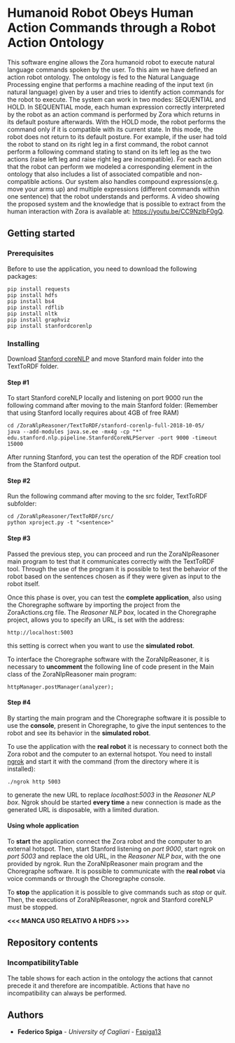 # Humanoid Robot Obeys Human Action Commands through a Robot Action Ontology
This software engine allows the Zora humanoid robot to execute natural language commands spoken by the user. To this aim we have defined an action robot ontology. The ontology is fed to the Natural Language Processing engine that performs a machine reading of the input text (in natural language) given by a user and tries to identify action commands for the robot to execute. The system can work in two modes: SEQUENTIAL and HOLD. In SEQUENTIAL mode, each human expression correctly interpreted by the robot as an action command is performed by Zora which returns in its default posture afterwards. With the HOLD mode, the robot performs the command only if it is compatible with its current state. In this mode, the robot does not return to its default posture. For example, if the user had told the robot to stand on its right leg in a first command, the robot cannot perform a following command stating to stand on its left leg as the two actions (raise left leg and raise right leg are incompatible). For each action that the robot can perform we modeled a corresponding element in  the  ontology  that  also includes a list of associated compatible and non-compatible actions. Our system also handles compound expressions(e.g. move your arms up) and multiple expressions (different commands within one sentence) that the robot understands and performs. A video showing the proposed system and the knowledge that is possible to extract from the human interaction with Zora is available at: https://youtu.be/CC9NzlbF0gQ.

## Getting started
### Prerequisites
Before to use the application, you need to download the following packages:
```
pip install requests
pip install hdfs
pip install bs4
pip install rdflib
pip install nltk
pip install graphviz
pip install stanfordcorenlp
```
### Installing
Download [Stanford coreNLP](https://stanfordnlp.github.io/CoreNLP/) and move Stanford main folder into the TextToRDF folder.

#### Step #1
To start Stanford coreNLP locally and listening on port 9000 run the following command after moving to the main Stanford folder:
(Remember that using Stanford locally requires about 4GB of free RAM)
```
cd /ZoraNlpReasoner/TextToRDF/stanford-corenlp-full-2018-10-05/
java --add-modules java.se.ee -mx4g -cp "*" edu.stanford.nlp.pipeline.StanfordCoreNLPServer -port 9000 -timeout 15000
```
After running Stanford, you can test the operation of the RDF creation tool from the Stanford output. 

#### Step #2
Run the following command after moving to the src folder, TextToRDF subfolder:
```
cd /ZoraNlpReasoner/TextToRDF/src/
python xproject.py -t "<sentence>"
```
#### Step #3
Passed the previous step, you can proceed and run the ZoraNlpReasoner main program to test that it communicates correctly with the TextToRDF tool. Through the use of the program it is possible to test the behavior of the robot based on the sentences chosen as if they were given as input to the robot itself.

Once this phase is over, you can test the **complete application**, also using the Choregraphe software by importing the project from the ZoraActions.crg file. 
The *Reasoner NLP box*, located in the Choregraphe project, allows you to specify an URL, is set with the address: 
```
http://localhost:5003
```
this setting is correct when you want to use the **simulated robot**. 

To interface the Choregraphe software with the ZoraNlpReasoner, it is necessary to **uncomment** the following line of code present in the Main class of the ZoraNlpReasoner main program:
```
httpManager.postManager(analyzer);
```
#### Step #4
By starting the main program and the Choregraphe software it is possible to use the **console**, present in Choregraphe, to give the input sentences to the robot and see its behavior in the **simulated robot**.

To use the application with the **real robot** it is necessary to connect both the Zora robot and the computer to an external hotspot. You need to install [ngrok](https://ngrok.com/download) and start it with the command (from the directory where it is installed):
```
./ngrok http 5003
```
to generate the new URL to replace *localhost:5003* in the *Reasoner NLP box*. Ngrok should be started **every time** a new connection is made as the generated URL is disposable, with a limited duration.

#### Using whole application
To **start** the application connect the Zora robot and the computer to an external hotspot. Then, start Stanford listening on *port 9000*, start ngrok on *port 5003* and replace the old URL, in the *Reasoner NLP box*, with the one provided by ngrok. Run the ZoraNlpReasoner main program and the Choregraphe software. It is possible to communicate with the **real robot** via voice commands or through the Choregraphe console.

To **stop** the application it is possible to give commands such as *stop* or *quit*. Then, the executions of ZoraNlpReasoner, ngrok and Stanford coreNLP must be stopped.

**<<< MANCA USO RELATIVO A HDFS >>>**

## Repository contents
### IncompatibilityTable
The table shows for each action in the ontology the actions that cannot precede it and therefore are incompatible. Actions that have no incompatibility can always be performed.

## Authors
* **Federico Spiga** - *University of Cagliari* - [Fspiga13](https://github.com/Fspiga13)
